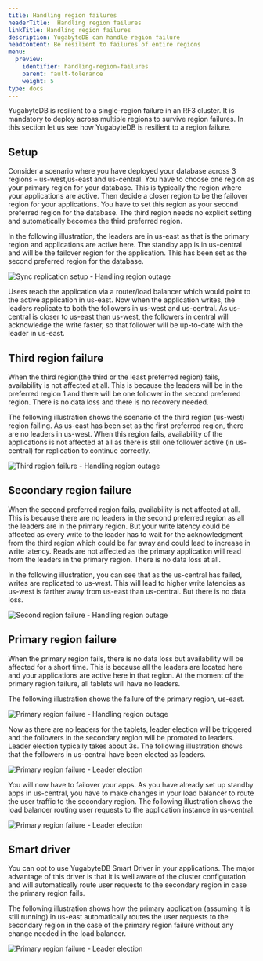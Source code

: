```yaml
---
title: Handling region failures
headerTitle:  Handling region failures
linkTitle: Handling region failures
description: YugabyteDB can handle region failure
headcontent: Be resilient to failures of entire regions
menu:
  preview:
    identifier: handling-region-failures
    parent: fault-tolerance
    weight: 5
type: docs
---
```


YugabyteDB is resilient to a single-region failure in an RF3 cluster. It is mandatory to deploy across multiple regions to survive region failures. In this section let us see how YugabyteDB is resilient to a region failure.

## Setup

Consider a scenario where you have deployed your database across 3 regions - us-west,us-east and us-central. You have to choose one region as your primary region for your database. This is typically the region where your applications are active. Then decide a closer region to be the failover region for your applications. You have to set this region as your second preferred region for the database. The third region needs no explicit setting and automatically becomes the third preferred region.

In the following illustration, the leaders are in us-east as that is the primary region and applications are active here. The standby app is in us-central and will be the failover region for the application. This has been set as the second preferred region for the database.

![Sync replication setup - Handling region outage
](/images/explore/fault-tolerance/region-failure-setup.png)

Users reach the application via a router/load balancer which would point to the active application in us-east.
Now when the application writes, the leaders replicate to both the followers in us-west and us-central.
As us-central is closer to us-east than us-west, the followers in central will acknowledge the write faster, so that follower will be up-to-date with the leader in us-east.


## Third region failure

When the third region(the third or the least preferred region) fails, availability is not affected at all. This is because the leaders will be in the preferred region 1 and there will be one follower in the second preferred region. There is no data loss and there is no recovery needed.

The following illustration shows the scenario of the third region (us-west) region failing. As us-east has been set as the first preferred region, there are no leaders in us-west. When this region fails, availability of the applications is not affected at all as there is still one follower active (in us-central) for replication to continue correctly.

![Third region failure - Handling region outage
](/images/explore/fault-tolerance/region-failure-third-region.png)

## Secondary region failure

When the second preferred region fails, availability is not affected at all. This is because there are no leaders in the second preferred region as all the leaders are in the primary region. But your write latency could be affected as every write to the leader has to wait for the acknowledgment from the third region which could be far away and could lead to increase in write latency. Reads are not affected as the primary application will read from the leaders in the primary region. There is no data loss at all.

In the following illustration, you can see that as the us-central has failed, writes are replicated to us-west. This will lead to higher write latencies as us-west is farther away from us-east than us-central. But there is no data loss.

![Second region failure - Handling region outage
](/images/explore/fault-tolerance/region-failure-second-region.png)

## Primary region failure

When the primary region fails, there is no data loss but availability will be affected for a short time. This is because all the leaders are located here and your applications are active here in that region. At the moment of the primary region failure, all tablets will have no leaders.

The following illustration shows the failure of the primary region, us-east.

![Primary region failure - Handling region outage
](/images/explore/fault-tolerance/region-failure-primary-region.png)

Now as there are no leaders for the tablets, leader election will be triggered and the followers in the secondary region will be promoted to leaders. Leader election typically takes about 3s. The following illustration shows that the followers in us-central have been elected as leaders.

![Primary region failure - Leader election
](/images/explore/fault-tolerance/primary-failure-leader-election.png)

You will now have to failover your apps. As you have already set up standby apps in us-central, you have to make changes in your load balancer to route the user traffic to the secondary region. The following illustration shows the load balancer routing user requests to the application instance in us-central.

![Primary region failure - Leader election
](/images/explore/fault-tolerance/primary-failure-lb-routing.png)

## Smart driver

You can opt to use YugabyteDB Smart Driver in your applications. The major advantage of this driver is that it is well aware of the cluster configuration and will automatically route user requests to the secondary region in case the primary region fails.

The following illustration shows how the primary application (assuming it is still running) in us-east automatically routes the user requests to the secondary region in the case of the primary region failure without any change needed in the load balancer.

![Primary region failure - Leader election
](/images/explore/fault-tolerance/primary-failure-smart-driver.png)

